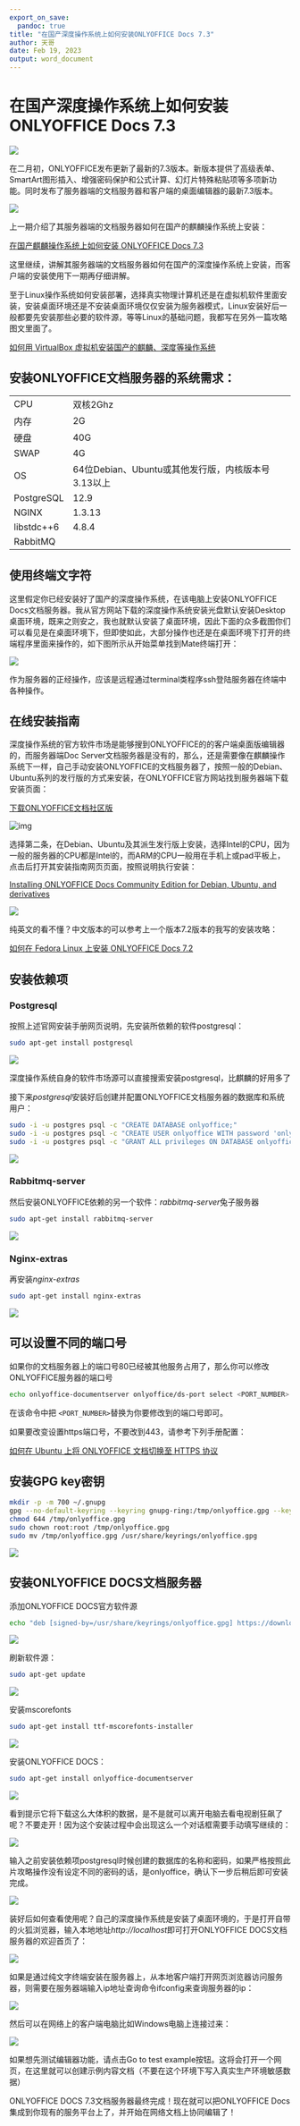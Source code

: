```yaml
---
export_on_save:
  pandoc: true
title: "在国产深度操作系统上如何安装ONLYOFFICE Docs 7.3"
author: 天哥
date: Feb 19, 2023
output: word_document
---
```


# 在国产深度操作系统上如何安装ONLYOFFICE Docs 7.3

![](题头图.png)

在二月初，ONLYOFFICE发布更新了最新的7.3版本。新版本提供了高级表单、SmartArt图形插入、增强密码保护和公式计算、幻灯片特殊粘贴项等多项新功能。同时发布了服务器端的文档服务器和客户端的桌面编辑器的最新7.3版本。

![](ServerAndClient.drawio.png)

上一期介绍了其服务器端的文档服务器如何在国产的麒麟操作系统上安装：

[在国产麒麟操作系统上如何安装 ONLYOFFICE Docs 7.3](https://mp.weixin.qq.com/s?__biz=MzI2MjUyNzkyNw==&mid=2247504088&idx=1&sn=bd04ee743fcdfa8e0c775740b23ddca5&chksm=ea4b5e00dd3cd7166ad7940531faeb4ab1168686cea5e0c1f1979d450d3c65e25ab20caae3bb&token=126663539&lang=zh_CN#rd)

这里继续，讲解其服务器端的文档服务器如何在国产的深度操作系统上安装，而客户端的安装使用下一期再仔细讲解。

至于Linux操作系统如何安装部署，选择真实物理计算机还是在虚拟机软件里面安装，安装桌面环境还是不安装桌面环境仅仅安装为服务器模式，Linux安装好后一般都要先安装那些必要的软件源，等等Linux的基础问题，我都写在另外一篇攻略图文里面了。

[如何用 VirtualBox 虚拟机安装国产的麒麟、深度等操作系统](https://mp.weixin.qq.com/s?__biz=MzI2MjUyNzkyNw==&mid=2247504038&idx=1&sn=369862bae372347f438ca3b882137eb2&chksm=ea4b5e7edd3cd768b7e9cc5e73ea487a91734024e1fa7da638d533e3d0f6953962fb1c8d0e35#rd)

## 安装ONLYOFFICE文档服务器的系统需求：

|            |                                                              |
| ---------- | ------------------------------------------------------------ |
| CPU        | 双核2Ghz                                                     |
| 内存       | 2G                                                           |
| 硬盘       | 40G                                                          |
| SWAP       | 4G                                                           |
| OS         | 64位Debian、Ubuntu或其他发行版，内核版本号3.13以上 |
| PostgreSQL | 12.9                                                         |
| NGINX      | 1.3.13                                                       |
| libstdc++6 | 4.8.4                                                        |
| RabbitMQ   |                                                              |

## 使用终端文字符

这里假定你已经安装好了国产的深度操作系统，在该电脑上安装ONLYOFFICE Docs文档服务器。我从官方网站下载的深度操作系统安装光盘默认安装Desktop桌面环境，既来之则安之，我也就默认安装了桌面环境，因此下面的众多截图你们可以看见是在桌面环境下，但即使如此，大部分操作也还是在桌面环境下打开的终端程序里面来操作的，如下图所示从开始菜单找到Mate终端打开：

![](VirtualBox_DesktopClientPC_19_02_2023_12_08_55.png)

作为服务器的正经操作，应该是远程通过terminal类程序ssh登陆服务器在终端中各种操作。

## 在线安装指南

深度操作系统的官方软件市场是能够搜到ONLYOFFICE的的客户端桌面版编辑器的，而服务器端Doc Server文档服务器是没有的，那么，还是需要像在麒麟操作系统下一样，自己手动安装ONLYOFFICE的文档服务器了，按照一般的Debian、Ubuntu系列的发行版的方式来安装，在ONLYOFFICE官方网站找到服务器端下载安装页面：

[下载ONLYOFFICE文档社区版](https://www.onlyoffice.com/zh/download-docs.aspx?from=default#docs-community)

![img](Screenshot_2023-02-15_at_20-18-59_下载_ONLYOFFICE_Docs_ONLYOFFICE.png)

选择第二条，在Debian、Ubuntu及其派生发行版上安装，选择Intel的CPU，因为一般的服务器的CPU都是Intel的，而ARM的CPU一般用在手机上或pad平板上，点击后打开其安装指南网页页面，按照说明执行安装：

[Installing ONLYOFFICE Docs Community Edition for Debian, Ubuntu, and derivatives](https://helpcenter.onlyoffice.com/installation/docs-community-install-ubuntu.aspx?_ga=2.136308209.110839153.1675419797-433964955.1670329690)

![](Screenshot_2023-02-03_at_19-15-47_Installing_ONLYOFFICE_Docs_for_Debian_Ubuntu_and_derivatives_-_ONLYOFFICE.png)

纯英文的看不懂？中文版本的可以参考上一个版本7.2版本的我写的安装攻略：

[如何在 Fedora Linux 上安装 ONLYOFFICE Docs 7.2](https://mp.weixin.qq.com/s?__biz=MzI2MjUyNzkyNw==&mid=2247503100&idx=1&sn=c98e427295781ec40e77291b72f705d4&chksm=ea4b4224dd3ccb324863728afdbd9de470dfff5e1709bf7f3ef518d81a6abc83c71d466f78f2#rd)

## 安装依赖项

### Postgresql

按照上述官网安装手册网页说明，先安装所依赖的软件postgresql：

```bash
sudo apt-get install postgresql
```

![](VirtualBox_DesktopClientPC_19_02_2023_13_24_28.png)

深度操作系统自身的软件市场源可以直接搜索安装postgresql，比麒麟的好用多了

接下来*postgresql*安装好后创建并配置ONLYOFFICE文档服务器的数据库和系统用户：

```bash
sudo -i -u postgres psql -c "CREATE DATABASE onlyoffice;"
sudo -i -u postgres psql -c "CREATE USER onlyoffice WITH password 'onlyoffice';"
sudo -i -u postgres psql -c "GRANT ALL privileges ON DATABASE onlyoffice TO onlyoffice;"
```

![](VirtualBox_DesktopClientPC_19_02_2023_13_34_37.png)

### Rabbitmq-server

然后安装ONLYOFFICE依赖的另一个软件：*rabbitmq-server*兔子服务器

```bash
sudo apt-get install rabbitmq-server
```

![](VirtualBox_DesktopClientPC_19_02_2023_13_37_04.png)

### Nginx-extras

再安装*nginx-extras*

```bash
sudo apt-get install nginx-extras
```
![](VirtualBox_DesktopClientPC_19_02_2023_13_38_28.png)

## 可以设置不同的端口号

如果你的文档服务器上的端口号80已经被其他服务占用了，那么你可以修改ONLYOFFICE服务器的端口号

```bash
echo onlyoffice-documentserver onlyoffice/ds-port select <PORT_NUMBER> | sudo debconf-set-selections
```

在该命令中把 `<PORT_NUMBER>`替换为你要修改到的端口号即可。

如果要改变设置https端口号，不要改到443，请参考下列手册配置：

[如何在 Ubuntu 上将 ONLYOFFICE 文档切换至 HTTPS 协议](https://blog.csdn.net/m0_68274698/article/details/126122198)

## 安装GPG key密钥

```bash
mkdir -p -m 700 ~/.gnupg
gpg --no-default-keyring --keyring gnupg-ring:/tmp/onlyoffice.gpg --keyserver hkp://keyserver.ubuntu.com:80 --recv-keys CB2DE8E5
chmod 644 /tmp/onlyoffice.gpg
sudo chown root:root /tmp/onlyoffice.gpg
sudo mv /tmp/onlyoffice.gpg /usr/share/keyrings/onlyoffice.gpg
```

![](VirtualBox_DesktopClientPC_19_02_2023_13_48_59.png)

## 安装ONLYOFFICE DOCS文档服务器

添加ONLYOFFICE DOCS官方软件源

```bash
echo "deb [signed-by=/usr/share/keyrings/onlyoffice.gpg] https://download.onlyoffice.com/repo/debian squeeze main" | sudo tee /etc/apt/sources.list.d/onlyoffice.list
```

![](VirtualBox_DesktopClientPC_19_02_2023_13_50_44.png)

刷新软件源：

```bash
sudo apt-get update
```

![](VirtualBox_DesktopClientPC_19_02_2023_13_56_00.png)

安装mscorefonts

```bash
sudo apt-get install ttf-mscorefonts-installer
```

![](VirtualBox_DesktopClientPC_19_02_2023_13_56_54.png)

安装ONLYOFFICE DOCS：

```bash
sudo apt-get install onlyoffice-documentserver
```

![](VirtualBox_DesktopClientPC_19_02_2023_13_58_55.png)

看到提示它将下载这么大体积的数据，是不是就可以离开电脑去看电视剧狂飙了呢？不要走开！因为这个安装过程中会出现这么一个对话框需要手动填写继续的：

![](VirtualBox_DesktopClientPC_19_02_2023_14_01_30.png)

输入之前安装依赖项postgresql时候创建的数据库的名称和密码，如果严格按照此片攻略操作没有设定不同的密码的话，是onlyoffice，确认下一步后稍后即可安装完成。

![](VirtualBox_DesktopClientPC_19_02_2023_14_05_41.png)

装好后如何查看使用呢？自己的深度操作系统是安装了桌面环境的，于是打开自带的火狐浏览器，输入本地地址*http://localhost*即可打开ONLYOFFICE DOCS文档服务器的欢迎首页了：

![](VirtualBox_DesktopClientPC_19_02_2023_14_08_59.png)

如果是通过纯文字终端安装在服务器上，从本地客户端打开网页浏览器访问服务器，则需要在服务器端输入ip地址查询命令ifconfig来查询服务器的ip：

![](VirtualBox_DesktopClientPC_19_02_2023_14_10_22.png)

然后可以在网络上的客户端电脑比如Windows电脑上连接过来：

![](gettingstarted.png)

如果想先测试编辑器功能，请点击Go to test example按钮。这将会打开一个网页，在这里就可以创建示例内容文档（不要在这个环境下写入真实生产环境敏感数据）

ONLYOFFICE DOCS 7.3文档服务器最终完成！现在就可以把ONLYOFFICE Docs集成到你现有的服务平台上了，并开始在网络文档上协同编辑了！
